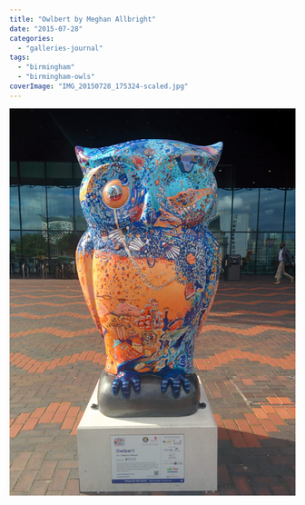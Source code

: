```yaml
---
title: "Owlbert by Meghan Allbright"
date: "2015-07-28"
categories: 
  - "galleries-journal"
tags: 
  - "birmingham"
  - "birmingham-owls"
coverImage: "IMG_20150728_175324-scaled.jpg"
---
```


[![](images/IMG_20150728_175324-scaled.jpg)](https://davidpeach.co.uk/wp-content/uploads/2023/05/IMG_20150728_175324-scaled.jpg)
